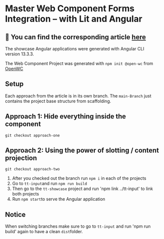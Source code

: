 # Master Web Component Forms Integration – with Lit and Angular

:newspaper: You can find the corresponding article [here](https://www.thinktecture.com/en/web-components/web-component-forms-integration-with-lit-and-angular/)
---


The showcase Angular applications were generated with Angular CLI version 13.3.3.

The Web Component Project was generated with `npm init @open-wc` from [OpenWC](https://open-wc.org/)


## Setup

Each approach from the article is in its own branch. The `main-Branch` just contains the project base structure from scaffolding. 


## Approach 1: Hide everything inside the component 

```
git checkout approach-one
```
## Approach 2: Using the power of slotting / content projection

```
git checkout approach-two
```
1. After you checked out the branch run `npm i` in each of the projects
2. Go to `tt-input`and run `npm run build`
3. Then go to the `tt-showcase` project and run 'npm link ../tt-input' to link both projects
4. Run `npm start`to serve the Angular application

## Notice
When switching branches make sure to go to `tt-input` and run 'npm run build' again to have a clean `dist`folder.

